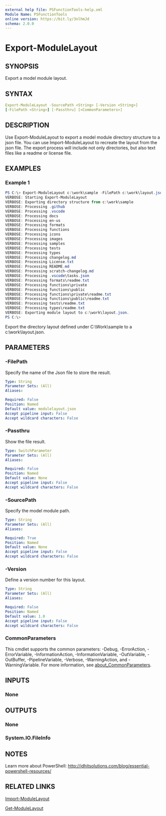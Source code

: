 ```yaml
---
external help file: PSFunctionTools-help.xml
Module Name: PSFunctionTools
online version: https://bit.ly/3nlhmJd
schema: 2.0.0
---
```


# Export-ModuleLayout

## SYNOPSIS

Export a model module layout.

## SYNTAX

```yaml
Export-ModuleLayout -SourcePath <String> [-Version <String>]
[-FilePath <String>] [-Passthru] [<CommonParameters>]
```

## DESCRIPTION

Use Export-ModuleLayout to export a model module directory structure to a json file. You can use Import-ModuleLayout to recreate the layout from the json file. The export process will include not only directories, but also text files like a readme or license file.

## EXAMPLES

### Example 1

```powershell
PS C:\> Export-ModuleLayout c:\work\sample -FilePath c:\work\layout.json -Verbose
VERBOSE: Starting Export-ModuleLayout
VERBOSE: Exporting directory structure from c:\work\sample
VERBOSE: Processing .github
VERBOSE: Processing .vscode
VERBOSE: Processing docs
VERBOSE: Processing en-us
VERBOSE: Processing formats
VERBOSE: Processing functions
VERBOSE: Processing icons
VERBOSE: Processing images
VERBOSE: Processing samples
VERBOSE: Processing tests
VERBOSE: Processing types
VERBOSE: Processing changelog.md
VERBOSE: Processing License.txt
VERBOSE: Processing README.md
VERBOSE: Processing scratch-changelog.md
VERBOSE: Processing .vscode\tasks.json
VERBOSE: Processing formats\readme.txt
VERBOSE: Processing functions\private
VERBOSE: Processing functions\public
VERBOSE: Processing functions\private\readme.txt
VERBOSE: Processing functions\public\readme.txt
VERBOSE: Processing tests\readme.txt
VERBOSE: Processing types\readme.txt
VERBOSE: Exporting module layout to c:\work\layout.json.
PS C:\>
```

Export the directory layout defined under C:\Work\sample to a c:\work\layout.json.

## PARAMETERS

### -FilePath

Specify the name of the Json file to store the result.

```yaml
Type: String
Parameter Sets: (All)
Aliases:

Required: False
Position: Named
Default value: modulelayout.json
Accept pipeline input: False
Accept wildcard characters: False
```

### -Passthru

Show the file result.

```yaml
Type: SwitchParameter
Parameter Sets: (All)
Aliases:

Required: False
Position: Named
Default value: None
Accept pipeline input: False
Accept wildcard characters: False
```

### -SourcePath

Specify the model module path.

```yaml
Type: String
Parameter Sets: (All)
Aliases:

Required: True
Position: Named
Default value: None
Accept pipeline input: False
Accept wildcard characters: False
```

### -Version

Define a version number for this layout.

```yaml
Type: String
Parameter Sets: (All)
Aliases:

Required: False
Position: Named
Default value: 1.0
Accept pipeline input: False
Accept wildcard characters: False
```

### CommonParameters

This cmdlet supports the common parameters: -Debug, -ErrorAction, -ErrorVariable, -InformationAction, -InformationVariable, -OutVariable, -OutBuffer, -PipelineVariable, -Verbose, -WarningAction, and -WarningVariable. For more information, see [about_CommonParameters](http://go.microsoft.com/fwlink/?LinkID=113216).

## INPUTS

### None

## OUTPUTS

### None

### System.IO.FileInfo

## NOTES

Learn more about PowerShell: http://jdhitsolutions.com/blog/essential-powershell-resources/

## RELATED LINKS

[Import-ModuleLayout](Import-ModuleLayout.md)

[Get-ModuleLayout](Get-ModuleLayout.md)
